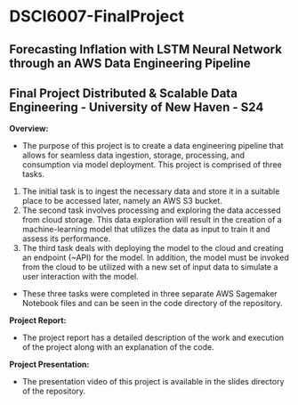 # DSCI6007-FinalProject

## Forecasting Inflation with LSTM Neural Network through an AWS Data Engineering Pipeline
## Final Project Distributed &amp; Scalable Data Engineering - University of New Haven - S24

**Overview:**

- The purpose of this project is to create a data engineering pipeline that allows for seamless data ingestion, storage, processing, and consumption via model deployment. This project is comprised of three tasks. 

1. The initial task is to ingest the necessary data and store it in a suitable place to be accessed later, namely an AWS S3 bucket.
2. The second task involves processing and exploring the data accessed from cloud storage. This data exploration will result in the creation of a machine-learning model that utilizes the data as input to train it and assess its performance.
3. The third task deals with deploying the model to the cloud and creating an endpoint (~API) for the model. In addition, the model must be invoked from the cloud to be utilized with a new set of input data to simulate a user interaction with the model.

- These three tasks were completed in three separate AWS Sagemaker Notebook files and can be seen in the code directory of the repository.

**Project Report:** 

- The project report has a detailed description of the work and execution of the project along with an explanation of the code. 

**Project Presentation:**

- The presentation video of this project is available in the slides directory of the repository.
